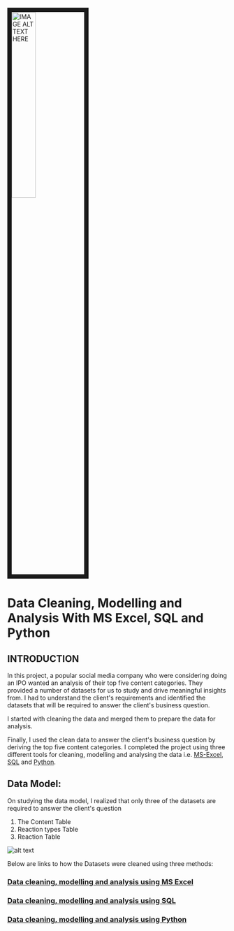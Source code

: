 <img src="https://github.com/omabogun/Data-Analysis_Projects/blob/main/images/thesocialbuzzproject.jpg" 
alt="IMAGE ALT TEXT HERE" width="33%" height="Auto" border="10" />

# Data Cleaning, Modelling and Analysis With MS Excel, SQL and Python



## INTRODUCTION

In this project, a popular social media company who were considering doing an IPO wanted an analysis of their top five content categories.  They provided a number of datasets for us to study and drive meaningful insights from. I had to understand the client's requirements and identified the datasets that will be required to answer the client's business question.

I started with cleaning the data and merged them to prepare the data for analysis.

Finally, I used the clean data to answer the client's business question by deriving the top five content categories. I completed the project using three different tools for cleaning, modelling and analysing the data i.e. [MS-Excel](https://github.com/omabogun/Data-Analysis_Projects/blob/main/project-1_details.md), [SQL](https://github.com/omabogun/Data-Analysis_Projects/blob/main/project-2_details.md) and [Python](https://github.com/omabogun/Data-Analysis_Projects/blob/main/project-3_details.md).


## Data Model:

On studying the data model, I realized that only three of the datasets are required to answer the client's question

<OL>
  <li>The Content Table</li> 
  <li>Reaction types Table</li>
  <li>Reaction Table</li>
</OL>


![alt text](https://github.com/omabogun/Data-Analysis_Projects/blob/main/images/data_model.png "The Data Model")

Below are links to how the Datasets were cleaned using three methods:


### [Data cleaning, modelling and analysis using MS Excel](https://github.com/omabogun/Data-Analysis_Projects/blob/main/project-1_details.md)
### [Data cleaning, modelling and analysis using SQL](https://github.com/omabogun/Data-Analysis_Projects/blob/main/project-2_details.md)
### [Data cleaning, modelling and analysis using Python](https://github.com/omabogun/Data-Analysis_Projects/blob/main/project-3_details.md)
